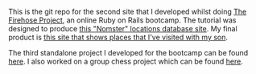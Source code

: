 This is the git repo for the second site that I developed whilst doing [The Firehose Project](http://www.firehoseproject.com), an online Ruby on Rails bootcamp. The tutorial was designed to produce [this "Nomster" locations database site](http://nomster.herokuapp.com). My final product is [this site that shows places that I've visited with my son](http://london.adamand.me).

The third standalone project I developed for the bootcamp can be found [here](https://github.com/bobbyali/flixster). I also worked on a group chess project which can be found [here](https://github.com/theFirehoseProject/chess).
